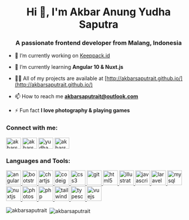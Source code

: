 <h1 align="center">Hi 👋, I'm Akbar Anung Yudha Saputra</h1>
<h3 align="center">A passionate frontend developer from Malang, Indonesia</h3>

- 🔭 I’m currently working on [Keeppack.id](https://keeppack.id/)

- 🌱 I’m currently learning **Angular 10 & Nuxt.js**

- 👨‍💻 All of my projects are available at [http://akbarsaputrait.github.io/](http://akbarsaputrait.github.io/)

- 📫 How to reach me **akbarsaputrait@outlook.com**

- ⚡ Fun fact **I love photography & playing games**

<p align="left">
<h3 align="left">Connect with me:</h3>
<a href="https://twitter.com/akbarsaputrait" target="blank"><img align="center" src="https://cdn.jsdelivr.net/npm/simple-icons@3.0.1/icons/twitter.svg" alt="akbarsaputrait" height="30" width="40" /></a>
<a href="https://linkedin.com/in/akbarsaputrait" target="blank"><img align="center" src="https://cdn.jsdelivr.net/npm/simple-icons@3.0.1/icons/linkedin.svg" alt="akbarsaputrait" height="30" width="40" /></a>
<a href="https://fb.com/yudhaweb" target="blank"><img align="center" src="https://cdn.jsdelivr.net/npm/simple-icons@3.0.1/icons/facebook.svg" alt="yudhaweb" height="30" width="40" /></a>
<a href="https://instagram.com/akbarsaputrait" target="blank"><img align="center" src="https://cdn.jsdelivr.net/npm/simple-icons@3.0.1/icons/instagram.svg" alt="akbarsaputrait" height="30" width="40" /></a>
</p>

<h3 align="left">Languages and Tools:</h3>
<p align="left"> <a href="https://angular.io" target="_blank"> <img src="https://devicons.github.io/devicon/devicon.git/icons/angularjs/angularjs-original.svg" alt="angularjs" width="40" height="40"/> </a> <a href="https://getbootstrap.com" target="_blank"> <img src="https://devicons.github.io/devicon/devicon.git/icons/bootstrap/bootstrap-plain.svg" alt="bootstrap" width="40" height="40"/> </a> <a href="https://www.chartjs.org" target="_blank"> <img src="https://www.chartjs.org/media/logo-title.svg" alt="chartjs" width="40" height="40"/> </a> <a href="https://codeigniter.com" target="_blank"> <img src="https://cdn.worldvectorlogo.com/logos/codeigniter.svg" alt="codeigniter" width="40" height="40"/> </a> <a href="https://www.w3schools.com/css/" target="_blank"> <img src="https://devicons.github.io/devicon/devicon.git/icons/css3/css3-original-wordmark.svg" alt="css3" width="40" height="40"/> </a> <a href="https://git-scm.com/" target="_blank"> <img src="https://www.vectorlogo.zone/logos/git-scm/git-scm-icon.svg" alt="git" width="40" height="40"/> </a> <a href="https://www.w3.org/html/" target="_blank"> <img src="https://devicons.github.io/devicon/devicon.git/icons/html5/html5-original-wordmark.svg" alt="html5" width="40" height="40"/> </a> <a href="https://www.adobe.com/in/products/illustrator.html" target="_blank"> <img src="https://www.vectorlogo.zone/logos/adobe_illustrator/adobe_illustrator-icon.svg" alt="illustrator" width="40" height="40"/> </a> <a href="https://developer.mozilla.org/en-US/docs/Web/JavaScript" target="_blank"> <img src="https://devicons.github.io/devicon/devicon.git/icons/javascript/javascript-original.svg" alt="javascript" width="40" height="40"/> </a> <a href="https://laravel.com/" target="_blank"> <img src="https://devicons.github.io/devicon/devicon.git/icons/laravel/laravel-plain-wordmark.svg" alt="laravel" width="40" height="40"/> </a> <a href="https://www.mysql.com/" target="_blank"> <img src="https://devicons.github.io/devicon/devicon.git/icons/mysql/mysql-original-wordmark.svg" alt="mysql" width="40" height="40"/> </a> <a href="https://nuxtjs.org/" target="_blank"> <img src="https://www.vectorlogo.zone/logos/nuxtjs/nuxtjs-icon.svg" alt="nuxtjs" width="40" height="40"/> </a> <a href="https://www.photoshop.com/en" target="_blank"> <img src="https://devicons.github.io/devicon/devicon.git/icons/photoshop/photoshop-plain.svg" alt="photoshop" width="40" height="40"/> </a> <a href="https://www.php.net" target="_blank"> <img src="https://devicons.github.io/devicon/devicon.git/icons/php/php-original.svg" alt="php" width="40" height="40"/> </a> <a href="https://tailwindcss.com/" target="_blank"> <img src="https://www.vectorlogo.zone/logos/tailwindcss/tailwindcss-icon.svg" alt="tailwind" width="40" height="40"/> </a> <a href="https://www.typescriptlang.org/" target="_blank"> <img src="https://devicons.github.io/devicon/devicon.git/icons/typescript/typescript-original.svg" alt="typescript" width="40" height="40"/> </a> <a href="https://vuejs.org/" target="_blank"> <img src="https://devicons.github.io/devicon/devicon.git/icons/vuejs/vuejs-original-wordmark.svg" alt="vuejs" width="40" height="40"/> </a> </p>

<p><img align="left" src="https://github-readme-stats.vercel.app/api/top-langs/?username=akbarsaputrait&layout=compact" alt="akbarsaputrait" /></p>

<p>&nbsp;<img align="center" src="https://github-readme-stats.vercel.app/api?username=akbarsaputrait&show_icons=true" alt="akbarsaputrait" /></p>
